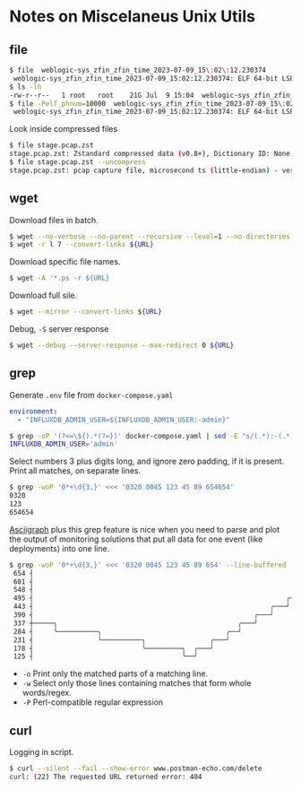 # Notes on Miscelaneus Unix Utils

## file
```sh
$ file  weblogic-sys_zfin_zfin_time_2023-07-09_15\:02\:12.230374 
 weblogic-sys_zfin_zfin_time_2023-07-09_15:02:12.230374: ELF 64-bit LSB core file, x86-64, version 1 (SYSV), too many program headers (4210)
$ ls -lh
-rw-r--r--   1 root   root    21G Jul  9 15:04  weblogic-sys_zfin_zfin_time_2023-07-09_15:02:12.230374
$ file -Pelf_phnum=10000  weblogic-sys_zfin_zfin_time_2023-07-09_15\:02\:12.230374
 weblogic-sys_zfin_zfin_time_2023-07-09_15:02:12.230374: ELF 64-bit LSB core file, x86-64, version 1 (SYSV), SVR4-style, from '/usr/lib/firefox/irefox'
```
Look inside compressed files
```sh
$ file stage.pcap.zst 
stage.pcap.zst: Zstandard compressed data (v0.8+), Dictionary ID: None
$ file stage.pcap.zst --uncompress
stage.pcap.zst: pcap capture file, microsecond ts (little-endian) - version 2.4 (Ethernet, capture length 262144) (Zstandard compressed data (v0.8+), Dictionary ID: None)
```
## wget
Download files in batch.
```sh
$ wget --no-verbose --no-parent --recursive --level=1 --no-directories --no-clobber --continue ${URL}
$ wget -r l 7 --convert-links ${URL}
```
Download specific file names.
```sh
$ wget -A '*.ps -r ${URL}
```
Download full sile.
```sh
$ wget --mirror --convert-links ${URL}
```
Debug, `-S` server response
```sh
$ wget --debug --server-response --max-redirect 0 ${URL}
```
## grep
Generate `.env` file from `docker-compose.yaml`
```yaml
environment:
  - "INFLUXDB_ADMIN_USER=${INFLUXDB_ADMIN_USER:-admin}"
```
```sh
$ grep -oP '(?<=\${).*(?=})' docker-compose.yaml | sed -E "s/(.*):-(.*)/\1\='\2'/"
INFLUXDB_ADMIN_USER='admin'
```
Select numbers 3 plus digits long, and ignore zero padding, if it is present. Print all matches, on separate lines.
```sh
$ grep -woP '0*+\d{3,}' <<< '0320 0045 123 45 89 654654' 
0320
123
654654
```
[Asciigraph](https://github.com/guptarohit/asciigraph) plus this grep feature is nice when you need to parse and plot the output of monitoring solutions that put all data for one event (like deployments) into one line.
```sh
$ grep -woP '0*+\d{3,}' <<< '0320 0045 123 45 89 654' --line-buffered  | asciigraph  -h 10 -w 80 
 654 ┤                                                                           ╭───
 601 ┤                                                                       ╭───╯
 548 ┤                                                                   ╭───╯
 495 ┤                                                               ╭───╯
 443 ┤                                                           ╭───╯
 390 ┤                                                       ╭───╯
 337 ┼─────╮                                             ╭───╯
 284 ┤     ╰──────────╮                               ╭──╯
 231 ┤                ╰──────────╮                ╭───╯
 178 ┤                           ╰─────────╮  ╭───╯
 125 ┤                                     ╰──╯
```
* `-o` Print only the matched parts of a matching line.
* `-w` Select only those lines containing matches that form whole words/regex.
* `-P` Perl-compatible regular expression


## curl 
Logging in script.
```sh
$ curl --silent --fail --show-error www.postman-echo.com/delete
curl: (22) The requested URL returned error: 404
```